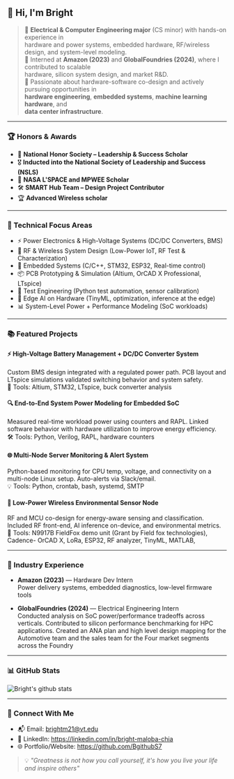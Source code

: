 ## 👋 Hi, I'm Bright

> 🔧 **Electrical & Computer Engineering major** (CS minor) with hands-on experience in  
> hardware and power systems, embedded hardware, RF/wireless design, and system-level modeling.  
> 💼 Interned at **Amazon (2023)** and **GlobalFoundries (2024)**, where I contributed to scalable  
> hardware, silicon system design, and market R&D.  
> 🎯 Passionate about hardware-software co-design and actively pursuing opportunities in  
> **hardware engineering**, **embedded systems**, **machine learning hardware**, and  
> **data center infrastructure**.


---

### 🏆 Honors & Awards

- 🌟 **National Honor Society – Leadership & Success Scholar**  
- 🎖️ **Inducted into the National Society of Leadership and Success (NSLS)**  
- 🚀 **NASA L'SPACE and MPWEE Scholar**  
- 🛠️ **SMART Hub Team – Design Project Contributor**
- 🏆 **Advanced Wireless scholar**

---

### 💼 Technical Focus Areas

- ⚡ Power Electronics & High-Voltage Systems (DC/DC Converters, BMS)
- 🔬 RF & Wireless System Design (Low-Power IoT, RF Test & Characterization)
- 🤖 Embedded Systems (C/C++, STM32, ESP32, Real-time control)
- 📦 PCB Prototyping & Simulation (Altium, OrCAD X Professional, LTspice)
- 🧪 Test Engineering (Python test automation, sensor calibration)
- 📶 Edge AI on Hardware (TinyML, optimization, inference at the edge)
- 📊 System-Level Power + Performance Modeling (SoC workloads)

---

### 📚 Featured Projects

#### ⚡ High-Voltage Battery Management + DC/DC Converter System
Custom BMS design integrated with a regulated power path. PCB layout and LTspice simulations validated switching behavior and system safety.  
🔧 Tools: Altium, STM32, LTspice, buck converter analysis

#### 🔍 End-to-End System Power Modeling for Embedded SoC
Measured real-time workload power using counters and RAPL. Linked software behavior with hardware utilization to improve energy efficiency.  
🛠️ Tools: Python, Verilog, RAPL, hardware counters

#### 🌐 Multi-Node Server Monitoring & Alert System
Python-based monitoring for CPU temp, voltage, and connectivity on a multi-node Linux setup. Auto-alerts via Slack/email.  
💡 Tools: Python, crontab, bash, systemd, SMTP

#### 🌿 Low-Power Wireless Environmental Sensor Node
RF and MCU co-design for energy-aware sensing and classification. Included RF front-end, AI inference on-device, and environmental metrics.  
📡 Tools: N9917B FieldFox demo unit (Grant by Field fox technologies), Cadence- OrCAD X, LoRa, ESP32, RF analyzer, TinyML, MATLAB, 

---

### 🏢 Industry Experience

- **Amazon (2023)** — Hardware Dev Intern  
Power delivery systems, embedded diagnostics, low-level firmware tools

- **GlobalFoundries (2024)** — Electrical Engineering Intern  
  Conducted analysis on SoC power/performance tradeoffs across verticals. Contributed to silicon performance benchmarking for HPC applications.
  Created an ANA plan and high level design mapping for the Automotive team and the sales team for the Four market segments across the Foundry

---

### 📊 GitHub Stats

![Bright's github stats](https://github-readme-stats.vercel.app/api?username=BgithubS7&count_private=true&show_icons=true&theme=radical&hide_rank=false)



---

### 🔗 Connect With Me

- 📬 Email: brightm21@vt.edu
- 🔗 LinkedIn: https://linkedin.com/in/bright-maloba-chia
- 🌐 Portfolio/Website: https://github.com/BgithubS7



> 💡 *"Greatness is not how you call yourself, it's how you live your life and inspire others"*

